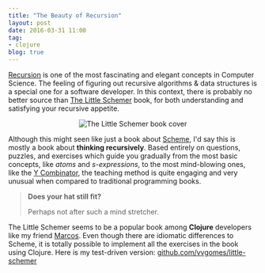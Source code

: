 ```yaml
---
title: "The Beauty of Recursion"
layout: post
date: 2016-03-31 11:00
tag:
- clojure
blog: true
---
```


[Recursion](https://en.wikipedia.org/wiki/Recursion) is one of the most fascinating and elegant concepts in Computer Science. The feeling of figuring out recursive algorithms & data structures is a special one for a software developer. In this context, there is probably no better source than [The Little Schemer](http://amazon.com/dp/B00HRFIVOS) book, for both understanding and satisfying your recursive appetite.

<div style="text-align:center">
  <img class="image"
    src="http://ecx.images-amazon.com/images/I/41n1PjcsAKL._SX371_BO1.jpg"
    alt="The Little Schemer book cover">
</div>

Although this might seen like just a book about [Scheme](https://en.wikipedia.org/wiki/Scheme_%28programming_language%29), I'd say this is mostly a book about **thinking recursively**. Based entirely on questions, puzzles, and exercises which guide you gradually from the most basic concepts, like *atoms* and *s-expressions*, to the most mind-blowing ones, like the [Y Combinator](https://en.wikipedia.org/wiki/Fixed-point_combinator#Y_combinator), the teaching method is quite engaging and very unusual when compared to traditional programming books.

> **Does your hat still fit?**
>
> Perhaps not after such a mind stretcher.

The Little Schemer seems to be a popular book among **Clojure** developers like my friend [Marcos](http://www.marcosccm.io/posts/the-little-schemer). Even though there are idiomatic differences to Scheme, it is totally possible to implement all the exercises in the book using Clojure. Here is my test-driven version: [github.com/vvgomes/little-schemer](https://github.com/vvgomes/little-schemer)
